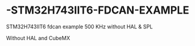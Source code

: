 # -STM32H743IIT6-FDCAN-EXAMPLE
STM32H743IIT6 fdcan example 500 KHz without HAL & SPL

Without HAL and CubeMX

